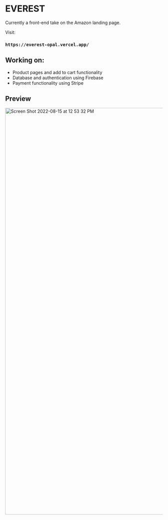 # EVEREST

Currently a front-end take on the Amazon landing page.

Visit:

### `https://everest-opal.vercel.app/`


## Working on:

<ul>
  <li>Product pages and add to cart functionality</li>
  <li>Database and authentication using Firebase</li>
  <li>Payment functionality using Stripe</li>
</ul>


## Preview

<img width="1299" alt="Screen Shot 2022-08-15 at 12 53 32 PM" src="https://user-images.githubusercontent.com/102264671/184679803-4b37804c-1e45-4243-b841-e290cdf7dbf1.png">
